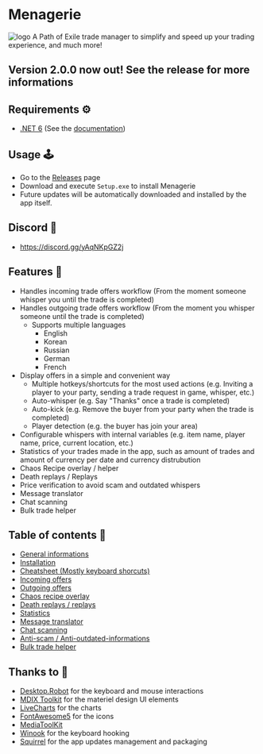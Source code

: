 # Menagerie
![logo](https://user-images.githubusercontent.com/25111613/103430530-0f114d80-4b93-11eb-9937-884259718529.png)
A Path of Exile trade manager to simplify and speed up your trading experience, and much more!

## Version 2.0.0 now out! See the release for more informations

## Requirements ⚙️
- [.NET 6](https://dotnet.microsoft.com/en-us/download/dotnet/6.0/runtime) (See the [documentation](https://github.com/nomis51/Menagerie/blob/master/docs/installation.md))

## Usage 🕹️
- Go to the [Releases](https://github.com/nomis51/Menagerie/releases/latest) page
- Download and execute ``Setup.exe`` to install Menagerie
- Future updates will be automatically downloaded and installed by the app itself.

## Discord 💬
- https://discord.gg/yAqNKpGZ2j

## Features 📝
- Handles incoming trade offers workflow (From the moment someone whisper you until the trade is completed)
- Handles outgoing trade offers workflow (From the moment you whisper someone until the trade is completed)
  - Supports multiple languages
    - English
    - Korean
    - Russian
    - German
    - French
- Display offers in a simple and convenient way
  - Multiple hotkeys/shortcuts for the most used actions (e.g. Inviting a player to your party, sending a trade request in game, whisper, etc.)
  -  Auto-whisper (e.g. Say "Thanks" once a trade is completed)
  -  Auto-kick (e.g. Remove the buyer from your party when the trade is completed)
  -  Player detection (e.g. the buyer has join your area)
- Configurable whispers with internal variables (e.g. item name, player name, price, current location, etc.)
- Statistics of your trades made in the app, such as amount of trades and amount of currency per date and currency distrubution
- Chaos Recipe overlay / helper
- Death replays / Replays
- Price verification to avoid scam and outdated whispers
- Message translator
- Chat scanning
- Bulk trade helper

## Table of contents 📜
- [General informations](https://github.com/nomis51/Menagerie/blob/master/docs/general.md)
- [Installation](https://github.com/nomis51/Menagerie/blob/master/docs/installation.md)
- [Cheatsheet (Mostly keyboard shorcuts)](https://github.com/nomis51/Menagerie/blob/master/docs/cheatcheat.md)
- [Incoming offers](https://github.com/nomis51/Menagerie/blob/master/docs/features/feature-incoming-offers.md)
- [Outgoing offers](https://github.com/nomis51/Menagerie/blob/master/docs/features/feature-outgoing-offers.md)
- [Chaos recipe overlay](https://github.com/nomis51/Menagerie/blob/master/docs/features/feature-chaos-recipe-overlay.md)
- [Death replays / replays](https://github.com/nomis51/Menagerie/blob/master/docs/features/feature-death-replay-replay.md)
- [Statistics](https://github.com/nomis51/Menagerie/blob/master/docs/features/feature-stats.md)
- [Message translator](https://github.com/nomis51/Menagerie/blob/master/docs/features/feature-translator.md)
- [Chat scanning](https://github.com/nomis51/Menagerie/blob/master/docs/features/feature-chat-scan.md)
- [Anti-scam / Anti-outdated-informations](https://github.com/nomis51/Menagerie/blob/master/docs/features/feature-anti-scam.md)
- [Bulk trade helper](https://github.com/nomis51/Menagerie/blob/master/docs/features/feature-bulk-trade-helper.md)

## Thanks to 👏
- [Desktop.Robot](https://github.com/lucassklp/Desktop.Robot) for the keyboard and mouse interactions
- [MDIX Toolkit](https://github.com/MaterialDesignInXAML/MaterialDesignInXamlToolkit) for the materiel design UI elements
- [LiveCharts](https://github.com/Live-Charts/Live-Charts) for the charts
- [FontAwesome5](https://github.com/MartinTopfstedt/FontAwesome5) for the icons
- [MediaToolKit](https://github.com/AydinAdn/MediaToolkit)
- [Winook](https://github.com/macote/Winook) for the keyboard hooking
- [Squirrel](https://github.com/Squirrel/Squirrel.Windows) for the app updates management and packaging
